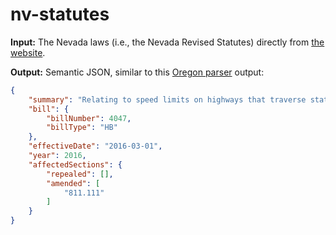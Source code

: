 nv-statutes
===========

**Input:** The Nevada laws (i.e., the Nevada Revised Statutes) directly from [the website](https://www.leg.state.nv.us/NRS/).

**Output:** Semantic JSON, similar to this [Oregon parser](https://github.com/dogweather/analyze-oregon-law-haskell) output:

```json
{
    "summary": "Relating to speed limits on highways that traverse state lines; creating new provisions; amending ORS 811.111; and declaring an emergency.",
    "bill": {
        "billNumber": 4047,
        "billType": "HB"
    }, 
    "effectiveDate": "2016-03-01",
    "year": 2016,
    "affectedSections": {
        "repealed": [],
        "amended": [
            "811.111"
        ]
    }
}
```
